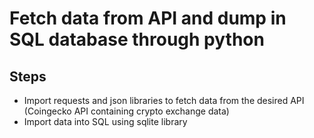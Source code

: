 # Fetch data from API and dump in SQL database through python

## Steps
- Import requests and json libraries to fetch data from the desired API (Coingecko API containing crypto exchange data)
- Import data into SQL using sqlite library
